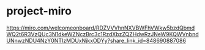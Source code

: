 # project-miro
https://miro.com/welcomeonboard/RDZVVVhnNXVBWFhVWkw5bzdQbmdWQ2t6R3VzQUc3N1dkeWZNczBrc3c1RzdXbzZQZHdwRzJNeW9KQWVnbndUNnwzNDU4NzY0NTIzMDUxNjkxODYy?share_link_id=848690887086
